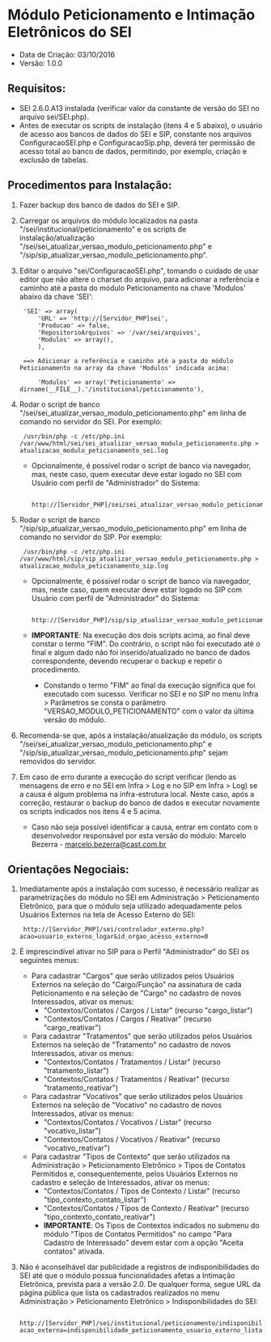 # Módulo Peticionamento e Intimação Eletrônicos do SEI
- Data de Criação: 03/10/2016
- Versão: 1.0.0

## Requisitos:
- SEI 2.6.0.A13 instalada (verificar valor da constante de versão do SEI no arquivo sei/SEI.php).
- Antes de executar os scripts de instalação (itens 4 e 5 abaixo), o usuário de acesso aos bancos de dados do SEI e SIP, constante nos arquivos ConfiguracaoSEI.php e ConfiguracaoSip.php, deverá ter permissão de acesso total ao banco de dados, permitindo, por exemplo, criação e exclusão de tabelas.

## Procedimentos para Instalação:

1. Fazer backup dos banco de dados do SEI e SIP.
2. Carregar os arquivos do módulo localizados na pasta "/sei/institucional/peticionamento" e os scripts de instalação/atualização "/sei/sei_atualizar_versao_modulo_peticionamento.php" e "/sip/sip_atualizar_versao_modulo_peticionamento.php".
3. Editar o arquivo "sei/ConfiguracaoSEI.php", tomando o cuidado de usar editor que não altere o charset do arquivo, para adicionar a referência e caminho até a pasta do módulo Peticionamento na chave 'Modulos' abaixo da chave 'SEI':

		'SEI' => array(
			'URL' => 'http://[Servidor_PHP]sei',
			'Producao' => false,
			'RepositorioArquivos' => '/var/sei/arquivos',
			'Modulos' => array(),
			),

		==> Adicionar a referência e caminho até a pasta do módulo Peticionamento na array da chave 'Modulos' indicada acima:
			
			'Modulos' => array('Peticionamento' => dirname(__FILE__).'/institucional/peticionamento'),

4. Rodar o script de banco "/sei/sei_atualizar_versao_modulo_peticionamento.php" em linha de comando no servidor do SEI. Por exemplo:

		/usr/bin/php -c /etc/php.ini /var/www/html/sei/sei_atualizar_versao_modulo_peticionamento.php > atualizacao_modulo_peticionamento_sei.log
	- Opcionalmente, é possível rodar o script de banco via navegador, mas, neste caso, quem executar deve estar logado no SEI com Usuário com perfil de "Administrador" do Sistema:

			http://[Servidor_PHP]/sei/sei_atualizar_versao_modulo_peticionamento.php
	
5. Rodar o script de banco "/sip/sip_atualizar_versao_modulo_peticionamento.php" em linha de comando no servidor do SIP. Por exemplo:

		/usr/bin/php -c /etc/php.ini /var/www/html/sip/sip_atualizar_versao_modulo_peticionamento.php > atualizacao_modulo_peticionamento_sip.log
	- Opcionalmente, é possível rodar o script de banco via navegador, mas, neste caso, quem executar deve estar logado no SIP com Usuário com perfil de "Administrador" do Sistema:

			http://[Servidor_PHP]/sip/sip_atualizar_versao_modulo_peticionamento.php
	- **IMPORTANTE**: Na execução dos dois scripts acima, ao final deve constar o termo "FIM". Do contrário, o script não foi executado até o final e algum dado não foi inserido/atualizado no banco de dados correspondente, devendo recuperar o backup e repetir o procedimento.
		- Constando o termo "FIM" ao final da execução significa que foi executado com sucesso. Verificar no SEI e no SIP no menu Infra > Parâmetros se consta o parâmetro "VERSAO_MODULO_PETICIONAMENTO" com o valor da última versão do módulo.

6. Recomenda-se que, após a instalação/atualização do módulo, os scripts "/sei/sei_atualizar_versao_modulo_peticionamento.php" e "/sip/sip_atualizar_versao_modulo_peticionamento.php" sejam removidos do servidor.
7. Em caso de erro durante a execução do script verificar (lendo as mensagens de erro e no SEI em Infra > Log e no SIP em Infra > Log) se a causa é algum problema na infra-estrutura local. Neste caso, após a correção, restaurar o backup do banco de dados e executar novamente os scripts indicados nos itens 4 e 5 acima.
	- Caso não seja possível identificar a causa, entrar em contato com o desenvolvedor responsável por esta versão do módulo: Marcelo Bezerra - marcelo.bezerra@cast.com.br

## Orientações Negociais:

1. Imediatamente após a instalação com sucesso, é necessário realizar as parametrizações do módulo no SEI em Administração > Peticionamento Eletrônico, para que o módulo seja utilizado adequadamente pelos Usuários Externos na tela de Acesso Externo do SEI:

		http://[Servidor_PHP]/sei/controlador_externo.php?acao=usuario_externo_logar&id_orgao_acesso_externo=0

2. É imprescindível ativar no SIP para o Perfil "Administrador" do SEI os seguintes menus:
	- Para cadastrar "Cargos" que serão utilizados pelos Usuários Externos na seleção do "Cargo/Função" na assinatura de cada Peticionamento e na seleção de "Cargo" no cadastro de novos Interessados, ativar os menus:
		- "Contextos/Contatos / Cargos / Listar" (recurso "cargo_listar")
		- "Contextos/Contatos / Cargos / Reativar" (recurso "cargo_reativar")
	- Para cadastrar "Tratamentos" que serão utilizados pelos Usuários Externos na seleção de "Tratamento" no cadastro de novos Interessados, ativar os menus:
		- "Contextos/Contatos / Tratamentos / Listar" (recurso "tratamento_listar")
		- "Contextos/Contatos / Tratamentos / Reativar" (recurso "tratamento_reativar")
	- Para cadastrar "Vocativos" que serão utilizados pelos Usuários Externos na seleção de "Vocativo" no cadastro de novos Interessados, ativar os menus:
		- "Contextos/Contatos / Vocativos / Listar" (recurso "vocativo_listar")
		- "Contextos/Contatos / Vocativos / Reativar" (recurso "vocativo_reativar")
	- Para cadastrar "Tipos de Contexto" que serão utilizados na Administração > Peticionamento Eletrônico > Tipos de Contatos Permitidos e, consequentemente, pelos Usuários Externos no cadastro e seleção de Interessados, ativar os menus:
		- "Contextos/Contatos / Tipos de Contexto / Listar" (recurso "tipo_contexto_contato_listar")
		- "Contextos/Contatos / Tipos de Contexto / Reativar" (recurso "tipo_contexto_contato_reativar")
		- **IMPORTANTE**: Os Tipos de Contextos indicados no submenu do módulo "Tipos de Contatos Permitidos" no campo "Para Cadastro de Interessado" devem estar com a opção "Aceita contatos" ativada.

3. Não é aconselhável dar publicidade a registros de indisponibilidades do SEI até que o módulo possua funcionalidades afetas a Intimação Eletrônica, prevista para a versão 2.0. De qualquer forma, segue URL da página pública que lista os cadastrados realizados no menu Administração > Peticionamento Eletrônico > Indisponibilidades do SEI:

		http://[Servidor_PHP]/sei/institucional/peticionamento/indisponibilidade_peticionamento_usuario_externo_lista.php?acao_externa=indisponibilidade_peticionamento_usuario_externo_listar&id_orgao_acesso_externo=0